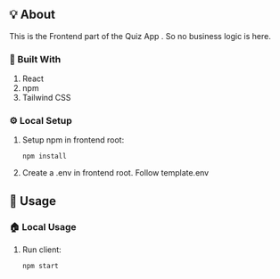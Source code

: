 ## 💡 About

This is the Frontend part of the Quiz App . So no business logic is here.

### 🧱 Built With

1. React
2. npm
3. Tailwind CSS

### ⚙️ Local Setup

1. Setup npm in frontend root:
   ```shell
   npm install
   ```
2. Create a .env in frontend root. Follow template.env

## 👟 Usage

### 🏠 Local Usage

1.  Run client:
    ```bash
    npm start
    ```

